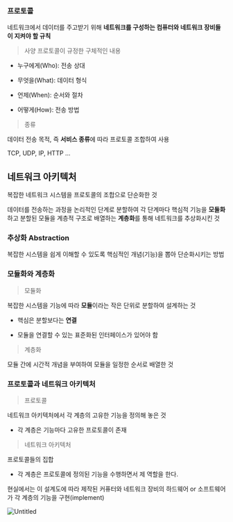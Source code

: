 ### 프로토콜

네트워크에서 데이터를 주고받기 위해 **네트워크를 구성하는 컴퓨터와 네트워크 장비들이 지켜야 할 규칙**

> 사양
프로토콜이 규정한 구체적인 내용

- 누구에게(Who): 전송 상대

- 무엇을(What): 데이터 형식

- 언제(When): 순서와 절차

- 어떻게(How): 전송 방법

> 종류

데이터 전송 목적, 즉 **서비스 종류**에 따라 프로토콜 조합하여 사용

TCP, UDP, IP, HTTP …


## 네트워크 아키텍처

복잡한 네트워크 시스템을 프로토콜의 조합으로 단순화한 것

데이터를 전송하는 과정을 논리적인 단계로 분할하여 각 단계마다 핵심적 기능을 **모둘화**하고 분할된 모듈을 계층적 구조로 배열하는 **계층화**를 통해 네트워크를 추상화시킨 것

### 추상화 Abstraction

복잡한 시스템을 쉽게 이해할 수 있도록 핵심적인 개념(기능)을 뽑아 단순화시키는 방법

### 모듈화와 계층화

> 모듈화

복잡한 시스템을 기능에 따라 **모듈**이라는 작은 단위로 분할하여 설계하는 것

- 핵심은 분할보다는 **연결**

- 모듈을 연결할 수 있는 표준화된 인터페이스가 있어야 함

> 계층화

모듈 간에 시간적 개념을 부여하여 모듈을 일정한 순서로 배열한 것

### 프로토콜과 네트워크 아키텍처

> 프로토콜

네트워크 아키텍처에서 각 계층의 고유한 기능을 정의해 놓은 것

- 각 계층은 기능마다 고유한 프로토콜이 존재

> 네트워크 아키텍처

프로토콜들의 집합

- 각 계층은 프로토콜에 정의된 기능을 수행하면서 제 역할을 한다.

현실에서는 이 설계도에 따라 제작된 커퓨터와 네트워크 장비의 하드웨어 or 소프트웨어가 각 계층의 기능을 구현(implement)

![Untitled](https://img1.daumcdn.net/thumb/R1280x0/?scode=mtistory2&fname=https%3A%2F%2Fblog.kakaocdn.net%2Fdn%2FMWf4b%2FbtqMcuU7tqE%2Fh9aq0anMBbLcH4tetWl8Q1%2Fimg.png)


